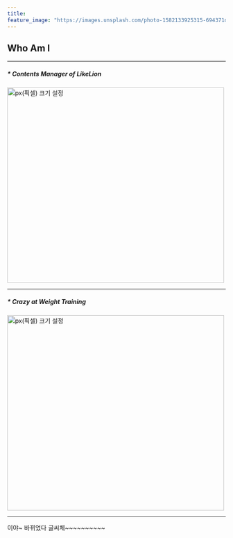 ```yaml
---
title:  
feature_image: "https://images.unsplash.com/photo-1582133925315-694371d92da2?ixid=MnwxMjA3fDB8MHxwaG90by1wYWdlfHx8fGVufDB8fHx8&ixlib=rb-1.2.1&auto=format&fit=crop&w=1050&q=80"
---
```

## Who Am I
--------------------------------------------------------------------
##### * Contents Manager of LikeLion
   
      
<img src="https://oopy.lazyrockets.com/api/v2/notion/image?src=https%3A%2F%2Fs3-us-west-2.amazonaws.com%2Fsecure.notion-static.com%2F85064bd7-0f5a-427f-beac-4de6535c5a1e%2FUntitled.png&blockId=ad135b1f-75a4-46f1-9011-cee7555b1d82" width="500px" height="450px" title="px(픽셀) 크기 설정"><br/>

----------------------------------------------------------------------

##### * Crazy at Weight Training

<img src="https://mblogthumb-phinf.pstatic.net/MjAxOTA5MjVfMTgw/MDAxNTY5NDEzOTU5OTYy.5YHq6Pu173BJ9eUvLY2Jblh-j0SaZaWzMFwLRwFgf5Eg.Oe3vOI7JdDcTJhrWe8XzEWndh5i4HR57LC47sGf8ZFEg.JPEG.wlsghd613/SE-45b8b805-4778-4f61-bd14-c58ba4fdec7f.jpg?type=w800" width="500px" height="450px" title="px(픽셀) 크기 설정"><br/>

-----------------------------------------------------------------------
이야~ 바뀌었다 글씨체~~~~~~~~~~